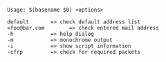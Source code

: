 
      Usage: $(basename $0) <options> 

      default		=> check default address list 
      <foo@bar.com        => check entered mail address 
      -h			=> help dialog
      -m			=> monochrome output
      -i			=> show script information
      -cfrp			=> check for required packets

